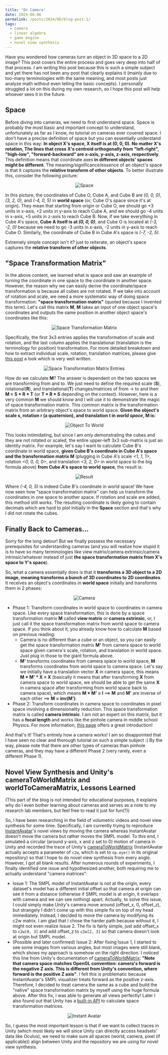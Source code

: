 ```yaml
---
title: 'On Camera'
date: 2024-06-06
permalink: /posts/2024/06/blog-post-1/
tags:
  - camera
  - linear algebra
  - game engine
  - novel view synthesis
---
```


Have you wondered how cameras turn an object in 3D space to a 2D image? This post covers the entire process and goes very
deep into half of that process. I am writing this post because this is such a simple subject and yet there has not been
any post that clearly explains it (mainly due to too-many terminologies with the same meaning, and most posts just analyze math without even
telling the basic concepts). I personally struggled a lot on this during my own research, so I hope this post will
help whoever sees it in the future.

## Space
Before diving into cameras, we need to first understand space. Space is probably the most basic and important concept to understand, unfortunately as far as I know, no tutorial on cameras
ever covered space. I don't have a precise definition of space but you can essentially understand space in this way:
**In object X's space, X itself is at (0, 0, 0). No matter X's rotation, The lines that cross X's centroid orthogonally
from "left-right", "high-low", "forward-backward" are x-axis, y-axis, z-axis, respectively**. This definition means that
coordinate axes **in different objects' spaces might be different**. The meaning/significance/essence of an object's space
is that it captures the **relative transform of other objects**. To better illustrate this, consider the following picture:

<p align="center">
  <img src="/images/blog_post_1/space.png" alt="Space"/>
</p>

In this picture, the coordinates of Cube O, Cube A, and Cube B are *(0, 0, 0)*, *(3, 2, 0)*, and *(-4, 0, 5)* in **world space**
(or, Cube O's space since it's at origin). They mean that starting from origin or Cube O, we should go +3 units in x-axis,
+2 units in y-axis to reach Cube A, and we should go -4 units in x-axis, +5 units in z-axis to reach Cube B. Now, if we take
everything in Cube A's space, **Cube A itself is at *(0, 0, 0)***, and Cube O is located at *(-3, -2, 0)* because we need to
go -3 units in x-axis, -2 units in y-axis to reach Cube O. Similarly, the coordinate of Cube B in Cube A's space is
*(-7, -2, 5)*.

Extremely simple concept isn't it? just to reiterate, an object's space captures the **relative transform of other objects**.

## "Space Transformation Matrix"
In the above content, we learned what is space and saw an example of turning the coordinate in one space to the coordinate
in another space. However, the reason why we can easily derive the coordinate/space transformation is because all cubes are
not rotated. If we take into account of rotation and scale, we need a more systematic way of doing space transformation:
**"space transformation matrix"** (quoted because I invented this term). Let's call this matrix **M**, **M** takes an
input of one object space's coordinates and outputs the same position in another object space's coordinates like this:

<p align="center">
  <img src="/images/blog_post_1/space_transformation_matrix.png" alt="Space Transformation Matrix"/>
</p>

Specifically, the first 3x3 entries applies the transformation of scale and rotation, and the last column applies the
translational (translation is the terminology for position) transformation. For more detailed breakdown and how to extract individual scale, rotation, translation matrices,
please give [this post](https://www.brainvoyager.com/bv/doc/UsersGuide/CoordsAndTransforms/SpatialTransformationMatrices.html)
a look which is very well written.

<p align="center">
  <img src="/images/blog_post_1/space_transformation_matrix_entries.png" alt="Space Transformation Matrix Entries"/>
</p>

How do we calculate **M**? The answer is dependent on the two spaces we are transforming from and to. We just need to
define the required scale (**S**), rotational(**R**), and translational(**T**) changes/matrices of from -> to and then
**M = S * R * T** (or **T * R * S** depending on the context). However, here
is a very common **M** we should know and I will use it to demonstrate the magic of space transformation matrix. This common matrix is the
transformation matrix from an arbitrary object's space to world space. **Given the object's scale s, rotation r (a quaternion),
and translation t in *world space*, M is:**

<p align="center">
  <img src="/images/blog_post_1/object_to_world.png" alt="Object To World"/>
</p>

This looks intimidating, but since I am only demonstrating the cubes and they are not rotated or scaled, the entire upper-left 3x3
sub-matrix is just an identity matrix. For example, let's say I want to calculate Cube B's coordinate in world space, **given Cube
B's coordinate in Cube A's space and the transformation matrix M** (plugging in Cube A's scale *<1, 1, 1>*, rotation *<0, 0, 0, 0>*,
and translation *<3, 2, 0>* in world space to the big formula above) **from Cube A's space to world space**, the result is:

<p align="center">
  <img src="/images/blog_post_1/result.png" alt="Result"/>
</p>

Where *(-4, 0, 5)* is indeed Cube B's coordinate in world space! We have now seen how "space transformation matrix" can
help us transform the coordinates in one space to another space. If rotation and scale are added, this method still works.
The resulting coordinate is likely going to contain decimals which are hard to plot initially in the **Space** section and
that's why I did not rotate the cubes.

## Finally Back to Cameras...
Sorry for the long detour! But we finally possess the necessary prerequisites for understanding cameras (and you will realize
how stupid it is to have so many terminologies like view matrix/camera extrinsic/camera intrinsic/whatever instead of just
**the space transformation matrix from X's space to Y's space**).

So, what a camera essentially does is that it **transforms a 3D object to a 2D image, meaning transforms a bunch of 3D coordinates
to 2D coordinates**. It receives an object's coordinates in **world space** initially and transforms them in 2 phases:

<p align="center">
  <img src="/images/blog_post_1/camera.jpg" alt="Camera"/>
</p>

- Phase 1: Transform coordinates in world space to coordinates in camera space. Like every space transformation, this is
done by a space transformation matrix **M** called **view matrix** or **camera extrinsic**, or, I just call it the space transformation
matrix from world space to camera space. If you think about it, you already know how to calculate **M** based on previous
reading:
  - Camera is no different than a cube or an object, so you can easily get the space transformation matrix **M'** from camera
  space to world space given camera's scale, rotation, and translation in world space. Just plug in those to the giant formula
  above.
  - **M'** transforms coordinates from camera space to world space, **M** transforms coordinates from world space to camera space. Let's
  say we initially have a translation vector **X** in camera space, this means **M * M' * X = X** (basically it means that
  after transforming **X** from camera space to world space, we should be able to get the same **X** in camera space after
  transforming from world space back to camera space), which means **M * M' = I** ==> **M** and **M'** are inverse of each other
  ==> **M = inv(M')**.
- Phase 2: Transform coordinates in camera space to coordinates in pixel space involving a dimensionality reduction. This space transformation matrix is called
**camera intrinsic**. I am not an expert on this matrix, but it has a **focal length** and works like the pinhole camera in
middle school Physics. For more information, [this page](https://ksimek.github.io/2013/08/13/intrinsic/) offers a great introduction!

And that's it! That's entirely how a camera works! I am so disappointed that I have seen no clear and thorough tutorial on
such a simple subject :( By the way, please note that there are other types of cameras than pinhole cameras, and they may
have a different Phase 2 (very rarely, even a different Phase 1).

## Novel View Synthesis and Unity's cameraToWorldMatrix and worldToCameraMatrix, Lessons Learned
(This part of the blog is not intended for educational purposes, it explains why do I even bother learning about cameras
and serves as a note to my research lab members, but feel free to read it just for fun(?))

So, I have been researching in the field of volumetric videos and novel view synthesis for some time. Specifically, I am
currently trying to reproduce [InstantAvatar](https://tijiang13.github.io/InstantAvatar/)'s novel views by moving the camera
whereas InstantAvatar doesn't move the camera but rather moves the SMPL model. To this end, I simulated a circular (around
y-axis, x and z set to 0) motion of camera in Unity and recorded the trace of Unity's [cameraToWorldMatrix](https://docs.unity3d.com/ScriptReference/Camera-cameraToWorldMatrix.html)
(InstantAvatar actually accepts a parameter of `c2w`, which is set to `np.eye()` in its original repository) so that I
hope to do novel view synthesis from every angle. However, I got all blank results. After numerous rounds of experiments,
I finally identified one issue and hypothesized another, both requiring me to actually understand "camera matrices":
- Issue 1: The SMPL model of InstantAvatar is not at the origin, every dataset's model has a different initial offset so
that camera at origin can see it from a distance (otherwise if SMPL model is at origin, it overlaps with camera and we can
see nothing) apart. Actually, to solve this issue, I could simply make Unity's camera move around (offset_x, 0, offset_z), but
strangely I didn't come up with this simple fix on top of my head immediately. Instead, I decided to move the camera by
modifying its c2w matrix. I am glad that I chose the harder path because without it, I might not even realize Issue 2.
The fix is fairly simple, just add offset_x to `c2w[0, 3]` and add offset_z to `c2w[2, 3]` so that camera doesn't look at
origin but SMPL model.
- (Possible and later confirmed) Issue 2: After fixing Issue 1, I started to see some images from various angles, but
most images were still blank, which shows my approach is somehow on the right direction. I noticed this line from Unity's
documentation of [cameraToWorldMatrix](https://docs.unity3d.com/ScriptReference/Camera-cameraToWorldMatrix.html):
**"Note that camera space matches OpenGL convention: camera's forward is the negative Z axis. This is different from Unity's
convention, where forward is the positive Z axis"**. I felt this is problematic because InstantAvatar's SMPL visualizer
treats forward as the positive z-axis. Therefore, I decided to treat camera the same as a cube and build the "native" space
transformation matrix by myself using the huge formula above. After this fix, I was able to generate all views perfectly!
Later I also found out that Unity has a [built-in API](https://docs.unity3d.com/ScriptReference/Matrix4x4.TRS.html) to
calculate space transformation matrices.

<p align="center">
  <img src="/images/blog_post_1/instant_avatar.png" alt="Instant Avatar"/>
</p>

So, I guess the most important lesson is that if we want to collect traces in Unity (which most likely we will since Unity
can directly access headsets' data like Oculus), we need to make sure all spaces (world, camera, pixel (if applicable)) align
between Unity and the repository we are using for novel view synthesis.